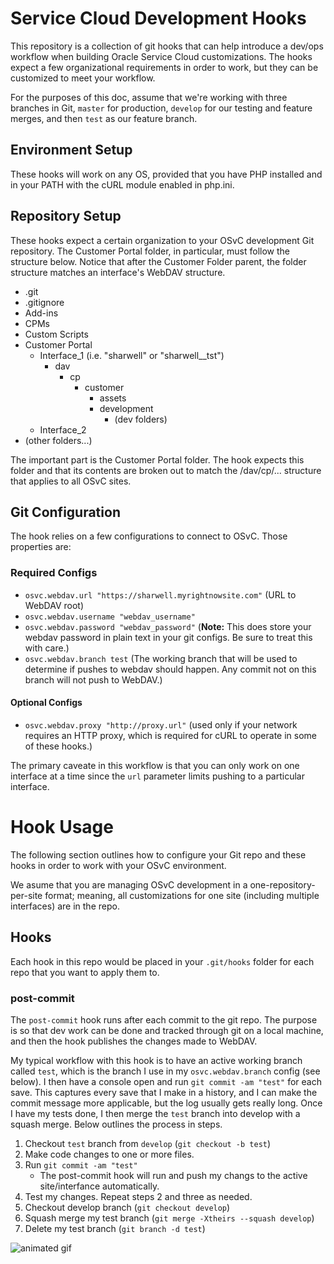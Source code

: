 Service Cloud Development Hooks
===============================
This repository is a collection of git hooks that can help introduce a dev/ops workflow when building Oracle Service Cloud customizations.  The hooks expect a few organizational requirements in order to work, but they can be customized to meet your workflow.

For the purposes of this doc, assume that we're working with three branches in Git, `master` for production, `develop` for our testing and feature merges, and then `test` as our feature branch.

## Environment Setup

These hooks will work on any OS, provided that you have PHP installed and in your PATH with the cURL module enabled in php.ini.

## Repository Setup

These hooks expect a certain organization to your OSvC development Git repository.  The Customer Portal folder, in particular, must follow the structure below.  Notice that after the Customer Folder parent, the folder structure matches an interface's WebDAV structure.

* .git
* .gitignore
* Add-ins
* CPMs
* Custom Scripts
* Customer Portal
    * Interface_1 (i.e. "sharwell" or "sharwell__tst")
        * dav
            * cp
                * customer
                    * assets
                    * development
                        * (dev folders)
    * Interface_2
* (other folders...)

The important part is the Customer Portal folder.  The hook expects this folder and that its contents are broken out to match the /dav/cp/... structure that applies to all OSvC sites.

## Git Configuration

The hook relies on a few configurations to connect to OSvC.  Those properties are:

### Required Configs

* `osvc.webdav.url "https://sharwell.myrightnowsite.com"` (URL to WebDAV root)
* `osvc.webdav.username "webdav_username"`
* `osvc.webdav.password "webdav_password"` (**Note:** This does store your webdav password in plain text in your git configs.  Be sure to treat this with care.)
* `osvc.webdav.branch test` (The working branch that will be used to determine if pushes to webdav should happen.  Any commit not on this branch will not push to WebDAV.)

#### Optional Configs

* `osvc.webdav.proxy "http://proxy.url"` (used only if your network requires an HTTP proxy, which is required for cURL to operate in some of these hooks.)

The primary caveate in this workflow is that you can only work on one interface at a time since the `url` parameter limits pushing to a particular interface.

# Hook Usage

The following section outlines how to configure your Git repo and these hooks in order to work with your OSvC environment.

We asume that you are managing OSvC development in a one-repository-per-site format; meaning, all customizations for one site (including multiple interfaces) are in the repo.

## Hooks

Each hook in this repo would be placed in your `.git/hooks` folder for each repo that you want to apply them to.

### post-commit

The `post-commit` hook runs after each commit to the git repo.  The purpose is so that dev work can be done and tracked through git on a local machine, and then the hook publishes the changes made to WebDAV.

My typical workflow with this hook is to have an active working branch called `test`, which is the branch I use in my `osvc.webdav.branch` config (see below).  I then have a console open and run `git commit -am "test"` for each save.  This captures every save that I make in a history, and I can make the commit message more applicable, but the log usually gets really long.  Once I have my tests done, I then merge the `test` branch into develop with a squash merge.  Below outlines the process in steps.

1. Checkout `test` branch from `develop` (`git checkout -b test`)
2. Make code changes to one or more files.
3. Run `git commit -am "test"`
    * The post-commit hook will run and push my changs to the active site/interfance automatically.
4. Test my changes.  Repeat steps 2 and three as needed.
5. Checkout develop branch (`git checkout develop`)
6. Squash merge my test branch (`git merge -Xtheirs --squash develop`)
7. Delete my test branch (`git branch -d test`)

![animated gif](https://raw.githubusercontent.com/scottharwell/osvc_devops/blob/master/img/post-commit.gif?raw=true)